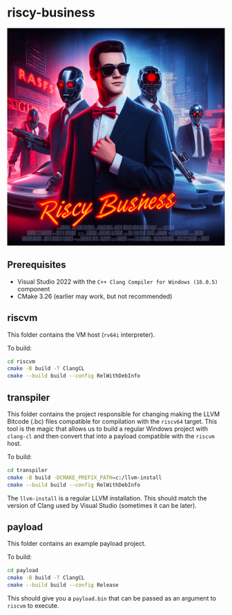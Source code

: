 # riscy-business

![logo](.github/logo.png)

## Prerequisites

- Visual Studio 2022 with the `C++ Clang Compiler for Windows (16.0.5)` component
- CMake 3.26 (earlier may work, but not recommended)

## riscvm

This folder contains the VM host (`rv64i` interpreter).

To build:

```sh
cd riscvm
cmake -B build -T ClangCL
cmake --build build --config RelWithDebInfo
```

## transpiler

This folder contains the project responsible for changing making the LLVM Bitcode (.bc) files compatible for compilation with the `riscv64` target. This tool is the magic that allows us to build a regular Windows project with `clang-cl` and then convert that into a payload compatible with the `riscvm` host.

To build:

```sh
cd transpiler
cmake -B build -DCMAKE_PREFIX_PATH=c:/llvm-install
cmake --build build --config RelWithDebInfo
```

The `llvm-install` is a regular LLVM installation. This should match the version of Clang used by Visual Studio (sometimes it can be later).

## payload

This folder contains an example payload project.

To build:

```sh
cd payload
cmake -B build -T ClangCL
cmake --build build --config Release
```

This should give you a `payload.bin` that can be passed as an argument to `riscvm` to execute.
